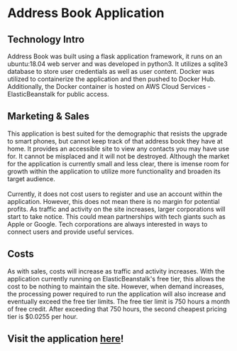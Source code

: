 # Address Book Application

## Technology Intro
Address Book was built using a flask application framework, it runs on an ubuntu:18.04 web server and was developed in python3. It utilizes a sqlite3 database to store user credentials as well as user content. Docker was utilized to containerize the application and then pushed to Docker Hub. Additionally, the Docker container is hosted on AWS Cloud Services - ElasticBeanstalk for public access. 

## Marketing & Sales
This application is best suited for the demographic that resists the upgrade to smart phones, but cannot keep track of that address book they have at home. It provides an accessible site to view any contacts you may have use for. It cannot be misplaced and it will not be destroyed. Although the market for the application is currently small and less clear, there is imense room for growth within the application to utilize more functionality and broaden its target audience. <br /><br />
Currently, it does not cost users to register and use an account within the application. 
However, this does not mean there is no margin for potential profits. As traffic and activity on the site increases, larger corporations will start to take notice. This could mean partnerships with tech giants such as Apple or Google. Tech corporations are always interested in ways to connect users and provide useful services. 

## Costs
As with sales, costs will increase as traffic and activity increases. With the application currently running on ElasticBeanstalk's free tier, this allows the cost to be nothing to maintain the site. However, when demand increases, the processing power required to run the application will also increase and eventually exceed the free tier limits. The free tier limit is 750 hours a month of free credit. After exceeding that 750 hours, the second cheapest pricing tier is $0.0255 per hour. 

## Visit the application [here](http://mscs621-addressbook-env-2.gv8qfetpmj.us-east-2.elasticbeanstalk.com/)!
